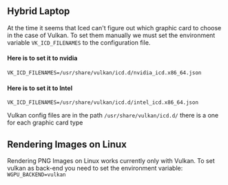 
## Hybrid Laptop

At the time it seems that Iced can't figure out which graphic card to choose in the case of Vulkan. To set them manually we must set the environment variable `VK_ICD_FILENAMES` to the configuration file.
#### Here is to set it to nvidia
`VK_ICD_FILENAMES=/usr/share/vulkan/icd.d/nvidia_icd.x86_64.json`
#### Here is to set it to Intel
`VK_ICD_FILENAMES=/usr/share/vulkan/icd.d/intel_icd.x86_64.json`

Vulkan config files are in the path  `/usr/share/vulkan/icd.d/` there is a one for each graphic card type 

## Rendering Images on Linux

Rendering PNG Images on Linux works currently only with Vulkan. To set vulkan as back-end you need to set the environment variable:  
`WGPU_BACKEND=vulkan`